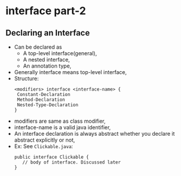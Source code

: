
# interface part-2

## Declaring an Interface
- Can be declared as 
  - A top-level interface(general),
  - A nested interface,
  - An annotation type,
- Generally interface means top-level interface,
- Structure:
    ```
    <modifiers> interface <interface-name> {
     Constant-Declaration
     Method-Declaration
     Nested-Type-Declaration
    }
    ```
- modifiers are same as class modifier,
- interface-name is a valid java identifier,
- An interface declaration is always abstract whether you declare it abstract explicitly or not,
- Ex: See `Clickable.java`:
    ```
    public interface Clickable {
       // body of interface. Discussed later    
    }
    ```

